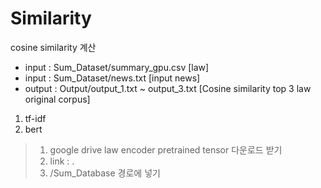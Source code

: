 # Similarity
cosine similarity 계산

* input : Sum_Dataset/summary_gpu.csv [law]
* input : Sum_Dataset/news.txt [input news]
* output : Output/output_1.txt ~ output_3.txt [Cosine similarity top 3 law original corpus]

1. tf-idf
2. bert
  > 1. google drive law encoder pretrained tensor 다운로드 받기   
  > 2. link : .
  > 3. /Sum_Database 경로에 넣기


